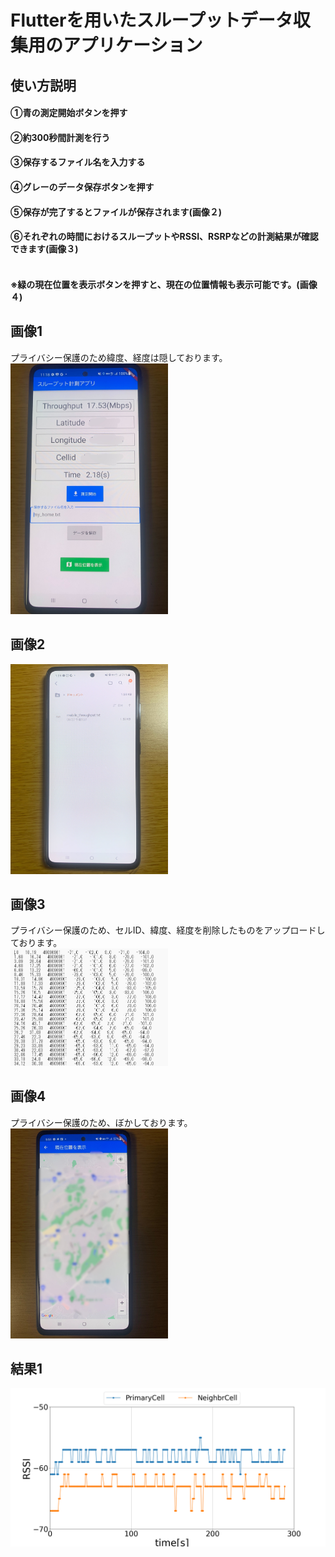 # Flutterを用いたスループットデータ収集用のアプリケーション
## 使い方説明
#### ①青の測定開始ボタンを押す<br>
#### ②約300秒間計測を行う<br>
#### ③保存するファイル名を入力する<br>
#### ④グレーのデータ保存ボタンを押す<br>
#### ⑤保存が完了するとファイルが保存されます(画像２)<br>
#### ⑥それぞれの時間におけるスループットやRSSI、RSRPなどの計測結果が確認できます(画像３)<br><br>
#### ※緑の現在位置を表示ボタンを押すと、現在の位置情報も表示可能です。(画像４)<br>
## 画像1
プライバシー保護のため緯度、経度は隠しております。<br>
<img src="https://github.com/sanoyuuto/sano_flutter_app/blob/master/screen1.jpg" width="50%" /><br>

## 画像2
<img src="https://github.com/sanoyuuto/sano_flutter_app/blob/master/screen2.jpg" width="50%" /><br>

## 画像3
プライバシー保護のため、セルID、緯度、経度を削除したものをアップロードしております。<br>
<img src="https://github.com/sanoyuuto/sano_flutter_app/blob/master/data1.png" width="50%" />

## 画像4
プライバシー保護のため、ぼかしております。<br>
<img src="https://github.com/sanoyuuto/sano_flutter_app/blob/master/screen4.jpg" width="50%" />

## 結果1
<img src=https://github.com/sanoyuuto/sano_flutter_app/blob/master/Neighbor_RSSI.png />
